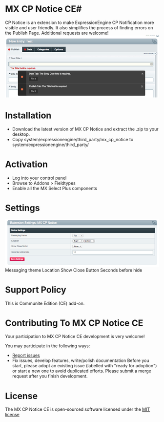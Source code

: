 # MX CP Notice CE#

CP Notice is an extension to make ExpressionEngine CP Notification more visible and user friendly.
It also simplifies the process of finding errors on the Publish Page. Additional requests are welcome!
![image](images/mx_cp_notes_publish_page.png)

# Installation
* Download the latest version of MX CP Notice and extract the .zip to your desktop.
* Copy system/expressionengine/third_party/mx_cp_notice to system/expressionengine/third_party/

# Activation
* Log into your control panel
* Browse to Addons > Fieldtypes
* Enable all the MX Select Plus components

# Settings
![image](images/mx_cp_notes_settings.png)
Messaging theme
Location
Show Close Button
Seconds before hide

# Support Policy
This is Communite Edition (CE) add-on.

# Contributing To MX CP Notice CE

Your participation to MX CP Notice CE development is very welcome!

You may participate in the following ways:

* [Report issues](https://github.com/MaxLazar/mx_cp_notice/issues)
* Fix issues, develop features, write/polish documentation
Before you start, please adopt an existing issue (labelled with "ready for adoption") or start a new one to avoid duplicated efforts.
Please submit a merge request after you finish development.


# License

The MX CP Notice CE is open-sourced software licensed under the [MIT license](http://opensource.org/licenses/MIT)